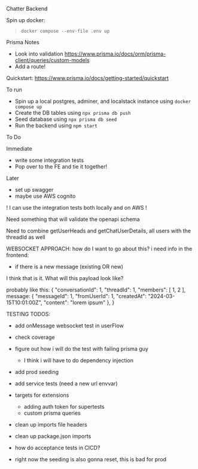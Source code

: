 Chatter Backend

Spin up docker:
> `docker compose --env-file .env up`

Prisma Notes

- Look into validation
  https://www.prisma.io/docs/orm/prisma-client/queries/custom-models
- Add a route!

Quickstart: https://www.prisma.io/docs/getting-started/quickstart

To run

- Spin up a local postgres, adminer, and localstack instance using `docker compose up`
- Create the DB tables using `npx prisma db push`
- Seed database using `npx prisma db seed`
- Run the backend using `npm start`

To Do

Immediate
  - write some integration tests
  - Pop over to the FE and tie it together!

Later
  - set up swagger
  - maybe use AWS cognito

! I can use the integration tests both locally and on AWS !

Need something that will validate the openapi schema

Need to combine getUserHeads and getChatUserDetails, all users with the threadId as well


WEBSOCKET APPROACH:
how do I want to go about this?
i need info in the frontend:
* if there is a new message (existing OR new)

I think that is it. What will this payload look like?

probably like this:
{
  "conversationId": 1,
  "threadId": 1,
  "members": [
    1,
    2
  ],
  message: {
    "messageId": 1,
    "fromUserId": 1,
    "createdAt": "2024-03-15T10:01:00Z",
    "content": "lorem ipsum"
  },
}

TESTING TODOS: 
* add onMessage websocket test in userFlow
* check coverage
* figure out how i will do the test with failing prisma guy
  * I think i will have to do dependency injection
* add prod seeding
* add service tests (need a new url envvar)
* targets for extensions 
  * adding auth token for supertests
  * custom prisma queries
* clean up imports file headers
* clean up package.json imports

* how do acceptance tests in CICD?
* right now the seeding is also gonna reset, this is bad for prod
